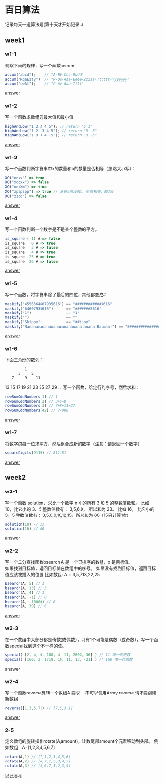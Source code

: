 # 百日算法
记录每天一道算法题(第十天才开始记录..)

## week1
### w1-1
观察下面的规律，写一个函数accum
```js
accum("abcd");    // "A-Bb-Ccc-Dddd"
accum("RqaEzty"); // "R-Qq-Aaa-Eeee-Zzzzz-Tttttt-Yyyyyyy"
accum("cwAt");    // "C-Ww-Aaa-Tttt"
```
[answer](https://github.com/wty521/alg-days/blob/master/week1/w1-1.js)

### w1-2
写一个函数求数组的最大值和最小值
```js
highAndLow("1 2 3 4 5"); // return "5 1"
highAndLow("1 2 -3 4 5"); // return "5 -3"
highAndLow("1 9 3 4 -5"); // return "9 -5"
```
[answer](https://github.com/wty521/alg-days/blob/master/week1/w1-2.js)
### w1-3
写一个函数判断字符串中x的数量和o的数量是否相等（忽略大小写）：
```js
XO("ooxx") => true
XO("xooxx") => false
XO("ooxXm") => true
XO("zpzpzpp") => true // 没有x也没有o，所有相等，都为0
XO("zzoo") => false
```
[answer](https://github.com/wty521/alg-days/blob/master/week1/w1-3.js)

### w1-4
写一个函数判断一个数字是不是某个整数的平方。
```js
is_square (-1) # => false
is_square   0 # => true
is_square   3 # => false
is_square   4 # => true
is_square  25 # => true
is_square  26 # => false
```
[answer](https://github.com/wty521/alg-days/blob/master/week1/w1-4.js)

### w1-5
写一个函数，将字符串除了最后的四位，其他都变成#
```js
maskify("4556364607935616") == "############5616"
maskify("64607935616")      == "#######5616"
maskify("1")                == "1"
maskify("")                 == ""
maskify("Skippy")           == "##ippy"
maskify("Nananananananananananananananana Batman!") == "####################################man!"
```
[answer](https://github.com/wty521/alg-days/blob/master/week1/w1-5.js)

### w1-6
下面三角形的数列：

             1
          3     5
       7     9    11
   13    15    17    19
21    23    25    27    29
...
写一个函数，给定行的序号，然后求和：
```js
rowSumOddNumbers(1) // 1
rowSumOddNumbers(2) // 3+5=8
rowSumOddNumbers(3) // 7+9+11=27
rowSumOddNumbers(42) // 74088
```
[answer](https://github.com/wty521/alg-days/blob/master/week1/w1-6.js)

### w1-7
将数字的每一位求平方，然后组合成新的数字（注意：请返回一个数字）
```js
squareDigits(9119) // 811181
```
[answer](https://github.com/wty521/alg-days/blob/master/week1/w1-7.js)

## week2
### w2-1
写一个函数 solution，求比一个数字 n 小的所有 3 和 5 的整数倍数和。
比如 10，比它小的 3、5 整数倍数有： 3,5,6,9， 所以和为 23。 比如 16， 比它小的 3，5 整数倍数有： 3,5,6,9,10,12,15，所以和为 60（15只计算1次）
```js
solution(10) // 23
solution(16) // 60
```
[answer](https://github.com/wty521/alg-days/blob/master/week2/w2-1.js)

### w2-2 
写一个二分查找函数bsearch
A 是一个已排序的数组，x 是目标值。      
如果找到目标值，返回目标值在数组中的序号。 如果没有找到目标值，返回目标值应该被插入的位置 比如数组: A = 3,5,7,13,22,25
```js
bsearch(A, 5) // 1
bsearch(A, 13) // 3
bsearch(A, 4) // 1
bsearch(A, -1) // 0
bsearch(A, -10000) // 0
bsearch(A, 30) // 6
```
[answer](https://github.com/wty521/alg-days/blob/master/week2/w2-2.js)

### w2-3
在一个数组中大部分都是奇数(或偶数），只有1个可能是偶数（或奇数），写一个函数special找到这个不一样的值。
```js
special( [2, 4, 0, 100, 4, 11, 2602, 36] ) // 11 唯一的奇数
special( [160, 3, 1719, 19, 11, 13, -21] ) // 160 唯一的偶数
```
[answer](https://github.com/wty521/alg-days/blob/master/week2/w2-3.js)

### w2-4
写一个函数reverse反转一个数组A 
要求： 不可以使用Array.reverse 请不要创建新数组
```js
reverse([1,3,5,7]) // [7,5,3,1]
```
[answer](https://github.com/wty521/alg-days/blob/master/week2/w2-4.js)
### 2-5
定义数组的旋转操作rotate(A,amount)，让数尾部amount个元素移动到头部。
例如数组：A=[1,2,3,4,5,6,7]
```js
rotate(A,1) // [7,1,2,3,4,5,6]
rotate(A,2) // [6,7,1,2,3,4,5]
rotate(A,3) // [5,6,7,1,2,3,4]
```
以此类推

